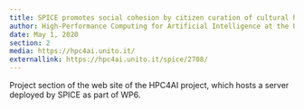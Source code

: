 ```yaml
---
title: SPICE promotes social cohesion by citizen curation of cultural heritage
author: High-Performance Computing for Artificial Intelligence at the University of Turin
date: May 1, 2020
section: 2
media: https://hpc4ai.unito.it/
externallink: https://hpc4ai.unito.it/spice/2708/
---
```

Project section of the web site of the HPC4AI project, which hosts a server deployed by SPICE as part of WP6.
